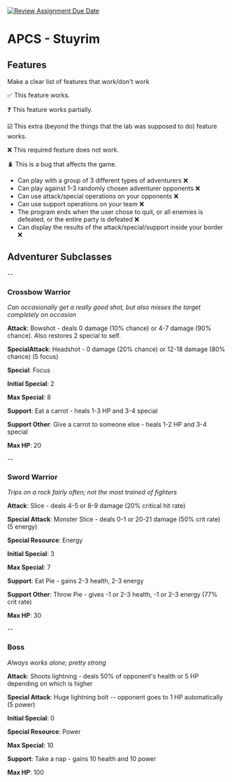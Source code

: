 [![Review Assignment Due Date](https://classroom.github.com/assets/deadline-readme-button-22041afd0340ce965d47ae6ef1cefeee28c7c493a6346c4f15d667ab976d596c.svg)](https://classroom.github.com/a/KprAwj1n)
# APCS - Stuyrim

## Features

Make a clear list of features that work/don't work

:white_check_mark: This feature works.

:question: This feature works partially.

:ballot_box_with_check: This extra (beyond the things that the lab was supposed to do) feature works.

:x: This required feature does not work.

:beetle: This is a bug that affects the game.

* Can play with a group of 3 different types of adventurers :x:
* Can play against 1-3 randomly chosen adventurer opponents :x:
* Can use attack/special operations on your opponents :x:
* Can use support operations on your team :x:
* The program ends when the user chose to quit, or all enemies is defeated, or the entire party is defeated :x:
* Can display the results of the attack/special/support inside your border :x:

## Adventurer Subclasses

--

### Crossbow Warrior

*Can occasionally get a really good shot, but also misses the target completely on occasion*

**Attack**: Bowshot - deals 0 damage (10% chance) or 4-7 damage (90% chance). Also restores 2 special to self.

**SpecialAttack**: Headshot - 0 damage (20% chance) or 12-18 damage (80% chance) (5 focus)

**Special**: Focus

**Initial Special**: 2

**Max Special**: 8

**Support**: Eat a carrot - heals 1-3 HP and 3-4 special

**Support Other**: Give a carrot to someone else - heals 1-2 HP and 3-4 special

**Max HP**: 20

--

### Sword Warrior

*Trips on a rock fairly often; not the most trained of fighters*

**Attack**: Slice - deals 4-5 or 8-9 damage (20% critical hit rate)

**Special Attack**: Monster Slice - deals 0-1 or 20-21 damage (50% crit rate) (5 energy)

**Special Resource**: Energy

**Initial Special**: 3

**Max Special**: 7

**Support**: Eat Pie - gains 2-3 health, 2-3 energy

**Support Other**: Throw Pie - gives -1 or 2-3 health, -1 or 2-3 energy (77% crit rate)

**Max HP**: 30

--

### Boss

*Always works alone; pretty strong*

**Attack**: Shoots lightning - deals 50% of opponent's health or 5 HP depending on which is higher

**Special Attack**: Huge lightning bolt -- opponent goes to 1 HP automatically (5 power)

**Initial Special**: 0

**Special Resource**: Power

**Max Special**: 10

**Support**: Take a nap - gains 10 health and 10 power

**Max HP**: 100
